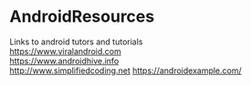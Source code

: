# AndroidResources
Links to android tutors and tutorials  
https://www.viralandroid.com   
https://www.androidhive.info   
http://www.simplifiedcoding.net 
https://androidexample.com/ 
